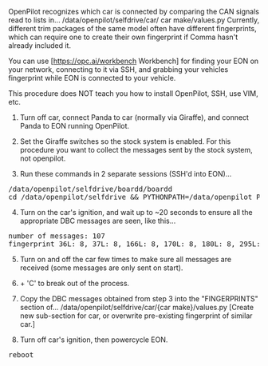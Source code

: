 OpenPilot recognizes which car is connected by comparing the CAN signals read to lists in... /data/openpilot/selfdrive/car/ car make/values.py
Currently, different trim packages of the same model often have different fingerprints, which can require one to create their own fingerprint if Comma hasn't already included it.

You can use [https://opc.ai/workbench Workbench] for finding your EON on your network, connecting to it via SSH, and grabbing your vehicles fingerprint while EON is connected to your vehicle.

This procedure does NOT teach you how to install OpenPilot, SSH, use VIM, etc.


1. Turn off car, connect Panda to car (normally via Giraffe), and connect Panda to EON running OpenPilot.

2. Set the Giraffe switches so the stock system is enabled. For this procedure you want to collect the messages sent by the stock system, not openpilot.

3. Run these commands in 2 separate sessions (SSH'd into EON)...
<pre>
/data/openpilot/selfdrive/boardd/boardd
cd /data/openpilot/selfdrive && PYTHONPATH=/data/openpilot PREPAREONLY=1 /data/openpilot/selfdrive/debug/get_fingerprint.py
</pre>

4. Turn on the car's ignition, and wait up to ~20 seconds to ensure all the appropriate DBC messages are seen, like this...
<pre>
number of messages: 107
fingerprint 36L: 8, 37L: 8, 166L: 8, 170L: 8, 180L: 8, 295L: 8, 296L: 8, 426L: 6, 452L: 8, 466L: 8, 467L: 8, 550L: 8, 552L: 4, 560L: 7, 562L: 6, 581L: 5, 608L: 8, 610L: 8, 614L: 8, 643L: 7, 658L: 8, 713L: 8, 740L: 5, 742L: 8, 743L: 8, 800L: 8, 810L: 2, 814L: 8, 824L: 2, 829L: 2, 830L: 7, 835L: 8, 836L: 8, 863L: 8, 869L: 7, 870L: 7, 871L: 2, 898L: 8, 900L: 6, 902L: 6, 905L: 8, 913L: 8, 918L: 8, 921L: 8, 933L: 8, 944L: 8, 945L: 8, 950L: 8, 951L: 8, 953L: 8, 955L: 8, 956L: 8, 971L: 7, 974L: 8, 975L: 5, 993L: 8, 998L: 5, 999L: 7, 1000L: 8, 1001L: 8, 1014L: 8, 1017L: 8, 1020L: 8, 1041L: 8, 1042L: 8, 1044L: 8, 1056L: 8, 1057L: 8, 1059L: 1, 1071L: 8, 1076L: 8, 1077L: 8, 1082L: 8, 1083L: 8, 1084L: 8, 1085L: 8, 1086L: 8, 1114L: 8, 1132L: 8, 1161L: 8, 1162L: 8, 1163L: 8, 1164L: 8, 1165L: 8, 1166L: 8, 1167L: 8, 1175L: 8, 1227L: 8, 1228L: 8, 1235L: 8, 1237L: 8, 1279L: 8, 1552L: 8, 1553L: 8, 1556L: 8, 1557L: 8, 1568L: 8, 1570L: 8, 1571L: 8, 1572L: 8, 1595L: 8, 1777L: 8, 1779L: 8, 1904L: 8, 1912L: 8, 1990L: 8, 1998L: 8
</pre>

5. Turn on and off the car few times to make sure all messages are received (some messages are only sent on start).

6. <CTRL> + 'C' to break out of the process.

7. Copy the DBC messages obtained from step 3 into the "FINGERPRINTS" section of... /data/openpilot/selfdrive/car/{car make}/values.py [Create new sub-section for car, or overwrite pre-existing fingerprint of similar car.]

8. Turn off car's ignition, then powercycle EON.
<pre>
reboot
</pre>
